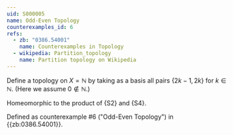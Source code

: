 ```yaml
---
uid: S000005
name: Odd-Even Topology
counterexamples_id: 6
refs:
  - zb: "0386.54001"
    name: Counterexamples in Topology
  - wikipedia: Partition_topology
    name: Partition topology on Wikipedia
---
```


Define a topology on $X = \mathbb{N}$ by taking as a basis all pairs $\{2k-1,2k\}$ for $k \in \mathbb{N}$.
(Here we assume $0\notin\mathbb{N}$.)

Homeomorphic to the product of {S2} and {S4}.

Defined as counterexample #6 ("Odd-Even Topology")
in {{zb:0386.54001}}.

<!-- [[Proof of Topology]]
Let $X=\{\{2k-1, 2k\} | k \in \mathbb{N}\}$. Also, let $\tau = \{$Collection of all subsets, $B$, of $X\}$. Finally, let $\mathcal{B} = \{$collection of all $B\}$ Now, for any $k \in \mathbb{N}$, $\{2k-1, 2k\} \in X$. Since $B \subseteq X$, we know that for any $\{2k-1, 2k\}$ chosen, it is in an arbitrary $B$, that it is in at least one $B$. Without loss of generality, let $\{2k-1, 2k\}$ be in $B_1$ and $B_2$. Let $B_1 \cap B_2 = \{2k-1, 2k\}$. Again, without the loss of generality, let there be a $B_3$ such that $\{2k-1, 2k\} \in B_3$. This means that $B_3 \subset B_1 \cap B_2$, which is vacuously true. -->
